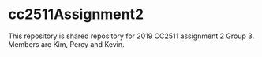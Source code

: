 # cc2511Assignment2
This repository is shared repository for 2019 CC2511 assignment 2 Group 3. Members are Kim, Percy and Kevin.
